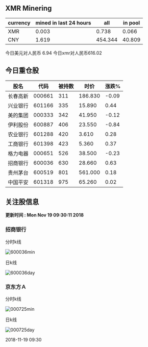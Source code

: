 ## XMR Minering

|currency|mined in last 24 hours|all|in pool|
|---|---|---|---|
|XMR|0.003|0.738|0.066|
|CNY|1.619|454.344|40.809|

今日美元对人民币 6.94	今日xmr对人民币616.02


## 今日重仓股 

|股名|代码|被持数|时价|涨跌%|
|---|---|---|---|---|
|长春高新|000661|311|186.830|-0.09|
|兴业银行|601166|335|15.890|0.44|
|美的集团|000333|342|41.950|-0.12|
|伊利股份|600887|406|23.550|-0.84|
|农业银行|601288|420|3.610|0.28|
|工商银行|601398|423|5.360|0.37|
|格力电器|000651|526|38.500|-0.23|
|招商银行|600036|630|28.660|0.63|
|贵州茅台|600519|801|561.000|0.18|
|中国平安|601318|975|65.260|0.02|

## 关注股信息
**更新时间 : Mon Nov 19 09:30:11 2018**
### 招商银行 
分时k线

![600036min](http://image.sinajs.cn/newchart/min/n/sh600036.gif)

日k线

![600036day](http://image.sinajs.cn/newchart/daily/n/sh600036.gif)

### 京东方Ａ 
分时k线

![000725min](http://image.sinajs.cn/newchart/min/n/sz000725.gif)

日k线

![000725day](http://image.sinajs.cn/newchart/daily/n/sz000725.gif)

2018-11-19 09:30